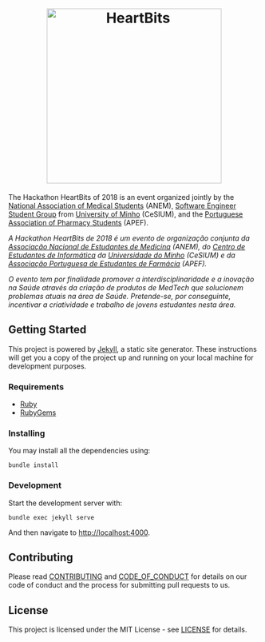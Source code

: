 [anem]: http://anem.pt
[cesium]: http://www.cesium.di.uminho.pt
[uminho]: http://www.uminho.pt

<h1 align="center">
  <a href="http://heartbits.pt" target="_blank">
    <img src="img/logo_grey.png" alt="HeartBits" width="350">
  </a>
  <br>
</h1>

The Hackathon HeartBits of 2018 is an event organized jointly by the [National
Association of Medical Students](anem) (ANEM), [Software Engineer Student
Group](cesium) from [University of Minho](uminho) (CeSIUM), and the [Portuguese
Association of Pharmacy Students](apef) (APEF).

_A Hackathon HeartBits de 2018 é um evento de organização conjunta da
[Associação Nacional de Estudantes de Medicina](anem) (ANEM), do [Centro de
Estudantes de Informática](cesium) da [Universidade do Minho](uminho) (CeSIUM)
e da [Associação Portuguesa de Estudantes de Farmácia](apef) (APEF)._

_O evento tem por finalidade promover a interdisciplinaridade e a inovação na
Saúde através da criação de produtos de MedTech que solucionem problemas atuais
na área de Saúde. Pretende-se, por conseguinte, incentivar a criatividade e
trabalho de jovens estudantes nesta área._

## Getting Started

This project is powered by [Jekyll](https://jekyllrb.com/docs/quickstart/), a
static site generator. These instructions will get you a copy of the project
up and running on your local machine for development purposes.

### Requirements

* [Ruby](https://www.ruby-lang.org/en/downloads/)
* [RubyGems](https://rubygems.org/pages/download)

### Installing

You may install all the dependencies using:

```shell
bundle install
```

### Development

Start the development server with:

```shell
bundle exec jekyll serve
```

And then navigate to <http://localhost:4000>.

## Contributing

Please read [CONTRIBUTING](CONTRIBUTING.md) and
[CODE_OF_CONDUCT](CODE_OF_CONDUCT.md) for details on our code of conduct and
the process for submitting pull requests to us.

## License

This project is licensed under the MIT License - see [LICENSE](LICENSE.txt)
for details.